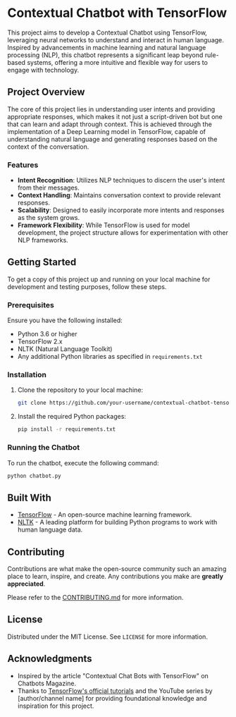 

# Contextual Chatbot with TensorFlow

This project aims to develop a Contextual Chatbot using TensorFlow, leveraging neural networks to understand and interact in human language. Inspired by advancements in machine learning and natural language processing (NLP), this chatbot represents a significant leap beyond rule-based systems, offering a more intuitive and flexible way for users to engage with technology.

## Project Overview

The core of this project lies in understanding user intents and providing appropriate responses, which makes it not just a script-driven bot but one that can learn and adapt through context. This is achieved through the implementation of a Deep Learning model in TensorFlow, capable of understanding natural language and generating responses based on the context of the conversation.

### Features

- **Intent Recognition**: Utilizes NLP techniques to discern the user's intent from their messages.
- **Context Handling**: Maintains conversation context to provide relevant responses.
- **Scalability**: Designed to easily incorporate more intents and responses as the system grows.
- **Framework Flexibility**: While TensorFlow is used for model development, the project structure allows for experimentation with other NLP frameworks.

## Getting Started

To get a copy of this project up and running on your local machine for development and testing purposes, follow these steps.

### Prerequisites

Ensure you have the following installed:
- Python 3.6 or higher
- TensorFlow 2.x
- NLTK (Natural Language Toolkit)
- Any additional Python libraries as specified in `requirements.txt`

### Installation

1. Clone the repository to your local machine:
   ```bash
   git clone https://github.com/your-username/contextual-chatbot-tensorflow.git
   ```
2. Install the required Python packages:
   ```bash
   pip install -r requirements.txt
   ```

### Running the Chatbot

To run the chatbot, execute the following command:
```bash
python chatbot.py
```

## Built With

- [TensorFlow](https://www.tensorflow.org/) - An open-source machine learning framework.
- [NLTK](https://www.nltk.org/) - A leading platform for building Python programs to work with human language data.

## Contributing

Contributions are what make the open-source community such an amazing place to learn, inspire, and create. Any contributions you make are **greatly appreciated**.

Please refer to the [CONTRIBUTING.md](CONTRIBUTING.md) for more information.

## License

Distributed under the MIT License. See `LICENSE` for more information.

## Acknowledgments

- Inspired by the article "Contextual Chat Bots with TensorFlow" on Chatbots Magazine.
- Thanks to [TensorFlow's official tutorials](https://www.tensorflow.org/tutorials) and the YouTube series by [author/channel name] for providing foundational knowledge and inspiration for this project.
